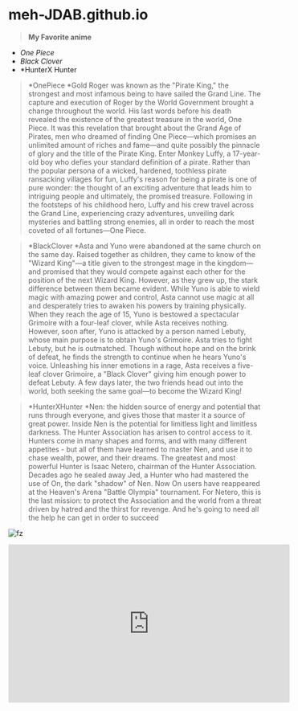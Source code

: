 # meh-JDAB.github.io

>**My Favorite anime**
- *One Piece*
- *Black Clover*
- *HunterX Hunter


>*OnePiece
*Gold Roger was known as the "Pirate King," the strongest and most infamous being to have sailed the Grand Line. The capture and execution of Roger by the World Government brought a change throughout the world. His last words before his death revealed the existence of the greatest treasure in the world, One Piece. It was this revelation that brought about the Grand Age of Pirates, men who dreamed of finding One Piece—which promises an unlimited amount of riches and fame—and quite possibly the pinnacle of glory and the title of the Pirate King. Enter Monkey Luffy, a 17-year-old boy who defies your standard definition of a pirate. Rather than the popular persona of a wicked, hardened, toothless pirate ransacking villages for fun, Luffy's reason for being a pirate is one of pure wonder: the thought of an exciting adventure that leads him to intriguing people and ultimately, the promised treasure. Following in the footsteps of his childhood hero, Luffy and his crew travel across the Grand Line, experiencing crazy adventures, unveiling dark mysteries and battling strong enemies, all in order to reach the most coveted of all fortunes—One Piece.

>*BlackClover
*Asta and Yuno were abandoned at the same church on the same day. Raised together as children, they came to know of the "Wizard King"—a title given to the strongest mage in the kingdom—and promised that they would compete against each other for the position of the next Wizard King. However, as they grew up, the stark difference between them became evident. While Yuno is able to wield magic with amazing power and control, Asta cannot use magic at all and desperately tries to awaken his powers by training physically. When they reach the age of 15, Yuno is bestowed a spectacular Grimoire with a four-leaf clover, while Asta receives nothing. However, soon after, Yuno is attacked by a person named Lebuty, whose main purpose is to obtain Yuno's Grimoire. Asta tries to fight Lebuty, but he is outmatched. Though without hope and on the brink of defeat, he finds the strength to continue when he hears Yuno's voice. Unleashing his inner emotions in a rage, Asta receives a five-leaf clover Grimoire, a "Black Clover" giving him enough power to defeat Lebuty. A few days later, the two friends head out into the world, both seeking the same goal—to become the Wizard King!

>*HunterXHunter
*Nen: the hidden source of energy and potential that runs through everyone, and gives those that master it a source of great power. Inside Nen is the potential for limitless light and limitless darkness. The Hunter Association has arisen to control access to it. Hunters come in many shapes and forms, and with many different appetites - but all of them have learned to master Nen, and use it to chase wealth, power, and their dreams. The greatest and most powerful Hunter is Isaac Netero, chairman of the Hunter Association. Decades ago he sealed away Jed, a Hunter who had mastered the use of On, the dark "shadow" of Nen. Now On users have reappeared at the Heaven's Arena "Battle Olympia" tournament. For Netero, this is the last mission: to protect the Association and the world from a threat driven by hatred and the thirst for revenge. And he's going to need all the help he can get in order to succeed

![fz](https://gamerbraves.sgp1.cdn.digitaloceanspaces.com/2021/12/FeaturedImageMaidRimuru.jpg)
<iframe width="560" height="315" src="https://www.youtube.com/embed/RDS_5RR93PY" title="YouTube video player" frameborder="0" allow="accelerometer; autoplay; clipboard-write; encrypted-media; gyroscope; picture-in-picture" allowfullscreen></iframe>
